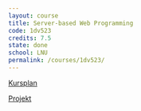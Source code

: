 ```yaml
---
layout: course
title: Server-based Web Programming
code: 1dv523
credits: 7.5
state: done
school: LNU
permalink: /courses/1dv523/
---
```


[Kursplan](/files/courseplan/1dv523.pdf)

[Projekt]()